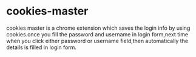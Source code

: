 # cookies-master

cookies master is a chrome extension which saves the login info by using cookies.once you fill the password and username in login form,next time when you click either password or username field,then automatically the details is filled in login form.


